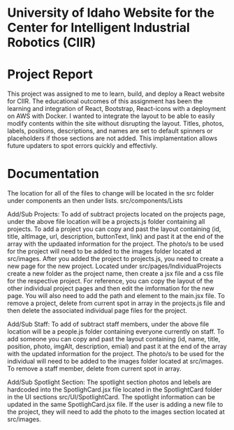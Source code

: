 # University of Idaho Website for the Center for Intelligent Industrial Robotics (CIIR)

# Project Report

This project was assigned to me to learn, build, and deploy a React website for CIIR. The educational outcomes of this assignment has been the learning and integration of React, Bootstrap, React-icons with a deployment on AWS with Docker. I wanted to integrate the layout to be able to easily modify contents within the site without disrupting the layout. Titles, photos, labels, positions, descriptions, and names are set to default spinners or placeholders if those sections are not added. This implamentation allows future updaters to spot errors quickly and effectivly.


# Documentation
The location for all of the files to change will be located in the src folder under components an then under lists. src/components/Lists

Add/Sub Projects: To add of subtract projects located on the projects page, under the above file location will be a projects.js folder containing all projects. To add a project you can copy and past the layout containing (id, title, altImage, url, description, buttonText, link) and past it at the end of the array with the updaated information for the project. The photo/s to be used for the project will need to be added to the images folder located at src/images. After you added the project to projects.js, you need to create a new page for the new project. Located under src/pages/IndividualProjects create a new folder as the project name, then create a jsx file and a css file for the respective project. For reference, you can copy the layout of the other individual project pages and then edit the imformation for the new page. You will also need to add the path and element to the main.jsx file. To remove a project, delete from current spot in array in the projects.js file and then delete the associated individual page files for the project.

Add/Sub Staff: To add of subtract staff members, under the above file location will be a people.js folder containing everyone currently on staff. To add someone you can copy and past the layout containing (id, name, title, position, photo, imgAlt, description, emial) and past it at the end of the array with the updated information for the project. The photo/s to be used for the individual will need to be added to the images folder located at src/images. To remove a staff member, delete from current spot in array.

Add/Sub Spotlight Section: The spotlight section photos and lebels are hardcoded into the SpotlighCard.jsx file located in the SpotlightCard folder in the UI sections src/UI/SpotlightCard. The spotlight information can be updated in the same SpotlighCard.jsx file. If the user is adding a new file to the project, they will need to add the photo to the images section located at src/images. 